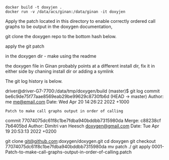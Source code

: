 



```
docker build -t doxyjen .
docker run -v /data/acs/ginan:/data/ginan -it doxyjen
```




Apply the patch located in this directory to enable correctly ordered call graphs to be output in the doxygen documentation,

git clone the doxygen repo to the bottom hash below.

apply the git patch

in the doxygen dir - make using the readme

the doxygen file in Ginan probably points at a different install dir, fix it in either side by chaning install dir or adding a symlink




The git log history is below.

driver@driver-G7-7700:/data/tmp/doxygen/build (master)$ git log
commit be6c9de75f77aae8569eab29be99629c8730fb6d (HEAD -> master)
Author: me <me@email.com>
Date:   Wed Apr 20 14:26:22 2022 +1000

    Patch to make call graphs output in order of calling

commit 77074075dc61f8c1be7fdba940bddbb7315980da
Merge: c88238cf 7b6405bd
Author: Dimitri van Heesch <doxygen@gmail.com>
Date:   Tue Apr 19 20:53:13 2022 +0200


git clone git@github.com:doxygen/doxygen.git
cd doxygen
git checkout 77074075dc61f8c1be7fdba940bddbb7315980da
mv patch ./
git apply 0001-Patch-to-make-call-graphs-output-in-order-of-calling.patch
